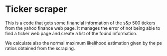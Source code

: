 # Ticker scraper

This is a code that gets some financial information of the s&p 500 tickers from the yahoo finance web page. It manages the error of not being able to find a ticker web page and create a list of the found information.

We calculate also the normal maximum likelihood estimation given by the pe ratios obtained from the scraping.
